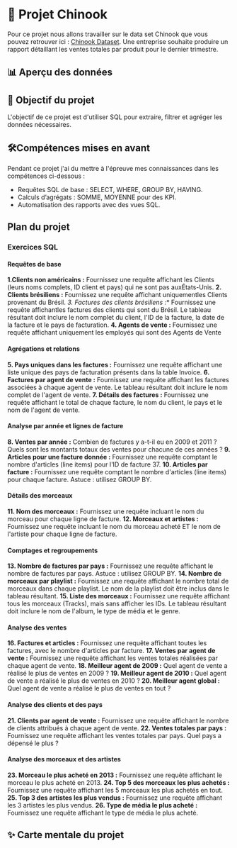# 💼  Projet Chinook

Pour ce projet nous allons travailler sur le data set Chinook que vous pouvez retrouver ici : <a href=https://github.com/lerocha/chinook-database>Chinook Dataset</a>.
Une entreprise souhaite produire un rapport détaillant les ventes totales par produit pour le dernier trimestre.

## 📊 Aperçu des données

##  🎯 Objectif du projet
L'objectif de ce projet est d'utiliser SQL pour extraire, filtrer et agréger les données nécessaires.

## 🛠️Compétences mises en avant
Pendant ce projet j'ai du mettre à l'épreuve mes connaissances dans les compétences ci-dessous :
   - Requêtes SQL de base : SELECT, WHERE, GROUP BY, HAVING.
   - Calculs d’agrégats : SOMME, MOYENNE pour des KPI.
   -  Automatisation des rapports avec des vues SQL.

## Plan du projet

### Exercices SQL

 #### Requêtes de base
 
**1.Clients non américains :** Fournissez une requête affichant les Clients (leurs noms complets, ID client et pays) qui ne sont pas auxÉtats-Unis.
**2.  Clients brésiliens :** Fournissez une requête affichant uniquementles Clients provenant du Brésil.
*3. Factures des clients brésiliens :** Fournissez une requête affichantles factures des clients qui sont du Brésil.
Le tableau résultant doit inclure le nom complet du client, l'ID de la facture, la date de la facture et le pays de facturation.
**4. Agents de vente :** Fournissez une requête affichant uniquement les employés qui sont des Agents de Vente
 
 #### Agrégations et relations
 
**5. Pays uniques dans les factures :** Fournissez une requête affichant
 une liste unique des pays de facturation présents dans la table Invoice.
**6. Factures par agent de vente :** Fournissez une requête affichant les
 factures associées à chaque agent de vente.
 Le tableau résultant doit inclure le nom complet de l'agent de
 vente.
 **7. Détails des factures :** Fournissez une requête affichant le total de
 chaque facture, le nom du client, le pays et le nom de l'agent de vente.
 
#### Analyse par année et lignes de facture

 **8. Ventes par année :** Combien de factures y a-t-il eu en 2009 et
 2011 ? Quels sont les montants totaux des ventes pour chacune de
 ces années ?
 **9. Articles pour une facture donnée :** Fournissez une requête
 comptant le nombre d'articles (line items) pour l'ID de facture 37.
 **10. Articles par facture :** Fournissez une requête comptant le nombre
 d'articles (line items) pour chaque facture.
 Astuce : utilisez GROUP BY.
 
 #### Détails des morceaux
 
 **11. Nom des morceaux :** Fournissez une requête incluant le nom du
 morceau pour chaque ligne de facture.
 **12. Morceaux et artistes :** Fournissez une requête incluant le nom du
 morceau acheté ET le nom de l'artiste pour chaque ligne de facture.
 
 #### Comptages et regroupements
 
 **13. Nombre de factures par pays :** Fournissez une requête affichant
 le nombre de factures par pays.
 Astuce : utilisez GROUP BY.
 **14. Nombre de morceaux par playlist :** Fournissez une requête
 affichant le nombre total de morceaux dans chaque playlist.
 Le nom de la playlist doit être inclus dans le tableau résultant.
 **15. Liste des morceaux :** Fournissez une requête affichant tous les
 morceaux (Tracks), mais sans afficher les IDs.
 Le tableau résultant doit inclure le nom de l'album, le type de média
 et le genre.
 
#### Analyse des ventes

 **16. Factures et articles :** Fournissez une requête affichant toutes les
 factures, avec le nombre d'articles par facture.
 **17. Ventes par agent de vente :** Fournissez une requête affichant les
 ventes totales réalisées par chaque agent de vente.
 **18. Meilleur agent de 2009 :** Quel agent de vente a réalisé le plus de
 ventes en 2009 ?
 **19. Meilleur agent de 2010 :** Quel agent de vente a réalisé le plus de
 ventes en 2010 ?
 **20. Meilleur agent global :** Quel agent de vente a réalisé le plus de
 ventes en tout ?
 
 #### Analyse des clients et des pays
 
 **21. Clients par agent de vente :** Fournissez une requête affichant le
 nombre de clients attribués à chaque agent de vente.
 **22. Ventes totales par pays :** Fournissez une requête affichant les
 ventes totales par pays. Quel pays a dépensé le plus ?
 
  #### Analyse des morceaux et des artistes
 
 **23. Morceau le plus acheté en 2013 :** Fournissez une requête
 affichant le morceau le plus acheté en 2013.
 **24. Top 5 des morceaux les plus achetés :** Fournissez une requête
 affichant les 5 morceaux les plus achetés en tout.
 **25. Top 3 des artistes les plus vendus :** Fournissez une requête
 affichant les 3 artistes les plus vendus.
 **26. Type de média le plus acheté :** Fournissez une requête affichant
 le type de média le plus acheté.

## ✨ Carte mentale du projet
